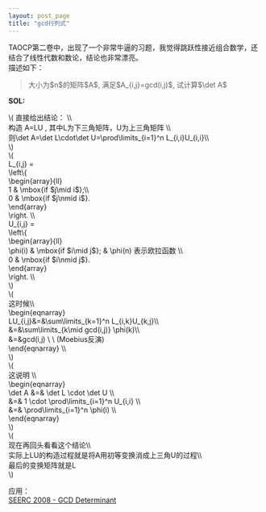 ```yaml
---
layout: post_page
title: "gcd行列式"
---
```


TAOCP第二卷中，出现了一个非常牛逼的习题，我觉得跳跃性接近组合数学，还结合了线性代数和数论，结论也非常漂亮。\
描述如下：

> 大小为\$n\$的矩阵\$A\$, 满足\$A\_{i,j}=gcd(i,j)\$, 试计算\$\\det A\$

**SOL:**

\\( 直接给出结论： \\\\\
构造 A=LU , 其中L为下三角矩阵，U为上三角矩阵 \\\\\
则\\det A=\\det L\\cdot\\det U=\\prod\\limits\_{i=1}\^n
L\_{i,i}U\_{i,i}\\\\\
\\)\
\\(\
L\_{i,j} =\
\\left\\{\
\\begin{array}{ll}\
1 & \\mbox{if \$j\\mid i\$};\\\\\
0 & \\mbox{if \$j\\nmid i\$}.\
\\end{array}\
\\right. \\\\\
U\_{i,j} =\
\\left\\{\
\\begin{array}{ll}\
\\phi(i) & \\mbox{if \$i\\mid j\$}; & \\phi(n) 表示欧拉函数 \\\\\
0 & \\mbox{if \$i\\nmid j\$}.\
\\end{array}\
\\right. \\\\\
\\)\
\\(\
这时候\\\\\
\\begin{eqnarray}\
LU\_{i,j}&=&\\sum\\limits\_{k=1}\^n L\_{i,k}U\_{k,j}\\\\\
&=&\\sum\\limits\_{k\\mid gcd(i,j)} \\phi(k)\\\\\
&=&gcd(i,j) \\ \\ (Moebius反演)\
\\end{eqnarray} \\\\\
\\)\
\\(\
这说明 \\\\\
\\begin{eqnarray}\
\\det A &=& \\det L \\cdot \\det U \\\\\
&=& 1 \\cdot \\prod\\limits\_{i=1}\^n U\_{i,i} \\\\\
&=& \\prod\\limits\_{i=1}\^n \\phi(i) \\\\\
\\end{eqnarray}\
\\)\
\\(\
现在再回头看看这个结论\\\\\
实际上LU的构造过程就是将A用初等变换消成上三角U的过程\\\\\
最后的变换矩阵就是L\
\\)

应用：\
[SEERC 2008 - GCD Determinant](http://poj.org/problem?id=3910)
